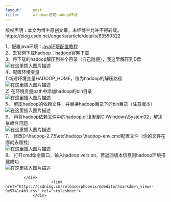 ```yaml
---
layout:     post
title:      windows搭建hadoop环境
---
```

<div id="article_content" class="article_content clearfix csdn-tracking-statistics" data-pid="blog" data-mod="popu_307" data-dsm="post">
								<div class="article-copyright">
					版权声明：本文为博主原创文章，未经博主允许不得转载。					https://blog.csdn.net/engerla/article/details/83550322				</div>
								            <div id="content_views" class="markdown_views prism-atom-one-dark">
							<!-- flowchart 箭头图标 勿删 -->
							<svg xmlns="http://www.w3.org/2000/svg" style="display: none;"><path stroke-linecap="round" d="M5,0 0,2.5 5,5z" id="raphael-marker-block" style="-webkit-tap-highlight-color: rgba(0, 0, 0, 0);"></path></svg>
							<p>1、配置java环境：<a href="https://blog.csdn.net/engerla/article/details/83550450" rel="nofollow">java环境配置教程</a><br>
2、去官网下载hadoop：<a href="https://hadoop.apache.org/releases.html" rel="nofollow">hadoop官网下载</a><br>
3、将下载的hadoop解压到某个目录（自己随便），我这里解压到D盘<br>
<img src="https://img-blog.csdnimg.cn/20181030224856740.png?x-oss-process=image/watermark,type_ZmFuZ3poZW5naGVpdGk,shadow_10,text_aHR0cHM6Ly9ibG9nLmNzZG4ubmV0L2VuZ2VybGE=,size_16,color_FFFFFF,t_70" alt="在这里插入图片描述"><br>
4、配置环境变量<br>
1)新建环境变量HADOOP_HOME，值为hadoop的解压路径<br>
<img src="https://img-blog.csdnimg.cn/20181030225105396.png" alt="在这里插入图片描述"><br>
2)	在环境变量path中添加hadoop的bin目录<br>
<img src="https://img-blog.csdnimg.cn/2018103022531868.png?x-oss-process=image/watermark,type_ZmFuZ3poZW5naGVpdGk,shadow_10,text_aHR0cHM6Ly9ibG9nLmNzZG4ubmV0L2VuZ2VybGE=,size_16,color_FFFFFF,t_70" alt="在这里插入图片描述"><br>
5、	解压hadoop的依赖文件，并替换hadoop目录下的bin目录（注意版本）<br>
<img src="https://img-blog.csdnimg.cn/20181030225435723.png?x-oss-process=image/watermark,type_ZmFuZ3poZW5naGVpdGk,shadow_10,text_aHR0cHM6Ly9ibG9nLmNzZG4ubmV0L2VuZ2VybGE=,size_16,color_FFFFFF,t_70" alt="在这里插入图片描述"><br>
6、	再将hadoop依赖文件中的hadoop.dll复制到C:\Windows\System32，解决依赖性问题<br>
<img src="https://img-blog.csdnimg.cn/20181030225509575.png?x-oss-process=image/watermark,type_ZmFuZ3poZW5naGVpdGk,shadow_10,text_aHR0cHM6Ly9ibG9nLmNzZG4ubmV0L2VuZ2VybGE=,size_16,color_FFFFFF,t_70" alt="在这里插入图片描述"><br>
7、	修改D:\hadoop-2.7.5\etc\hadoop \hadoop-env.cmd配置文件（你的文件在哪就去哪找）<br>
<img src="https://img-blog.csdnimg.cn/2018103022553942.png?x-oss-process=image/watermark,type_ZmFuZ3poZW5naGVpdGk,shadow_10,text_aHR0cHM6Ly9ibG9nLmNzZG4ubmV0L2VuZ2VybGE=,size_16,color_FFFFFF,t_70" alt="在这里插入图片描述"><br>
8、	打开cmd命令窗口，输入hadoop version，若返回版本信息则hadoop环境搭建成功<br>
<img src="https://img-blog.csdnimg.cn/20181030225607242.png?x-oss-process=image/watermark,type_ZmFuZ3poZW5naGVpdGk,shadow_10,text_aHR0cHM6Ly9ibG9nLmNzZG4ubmV0L2VuZ2VybGE=,size_16,color_FFFFFF,t_70" alt="在这里插入图片描述"></p>

            </div>
						<link href="https://csdnimg.cn/release/phoenix/mdeditor/markdown_views-9e5741c4b9.css" rel="stylesheet">
                </div>